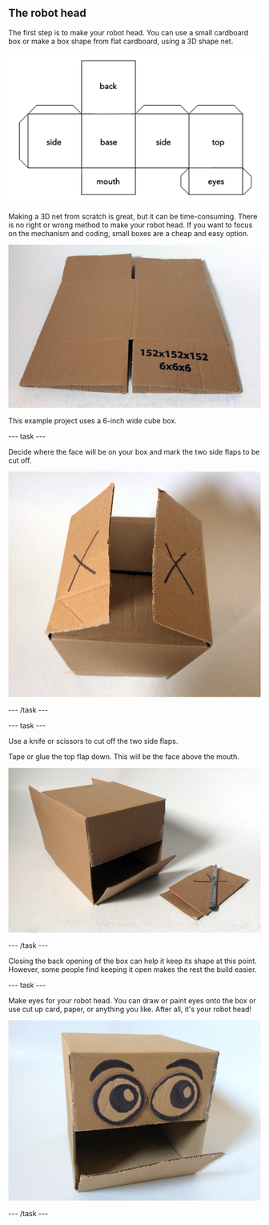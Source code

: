 ## The robot head

The first step is to make your robot head. You can use a small cardboard box or make a box shape from flat cardboard, using a 3D shape net.

![3D net of a cube robot head](images/robotHead_3DNet.png)

Making a 3D net from scratch is great, but it can be time-consuming. There is no right or wrong method to make your robot head. If you want to focus on the mechanism and coding, small boxes are a cheap and easy option. 

![Cheap cardboard box](images/robotHead_cheapBox.png)

This example project uses a 6-inch wide cube box.

--- task ---

Decide where the face will be on your box and mark the two side flaps to be cut off.

![The two side flaps](images/robotHead_sideFlaps.png)

--- /task ---

--- task ---

Use a knife or scissors to cut off the two side flaps.

Tape or glue the top flap down. This will be the face above the mouth.

![Upper face fixed in place](images/robotHead_upperFace.png)

--- /task ---

Closing the back opening of the box can help it keep its shape at this point. However, some people find keeping it open makes the rest the build easier.

--- task ---

Make eyes for your robot head. You can draw or paint eyes onto the box or use cut up card, paper, or anything you like. After all, it's your robot head!

![Robot head eyes](images/robotHead_eyes.png)

--- /task ---



